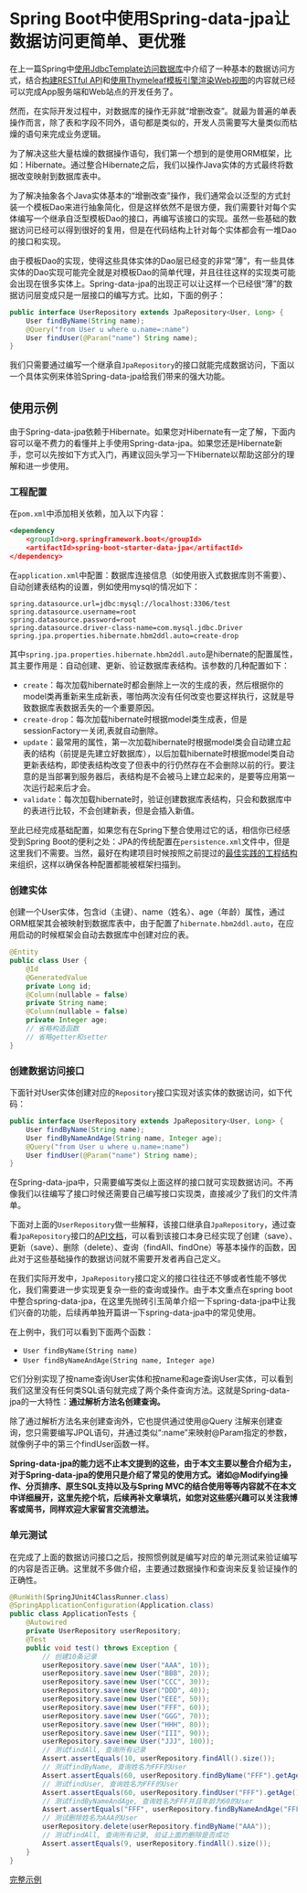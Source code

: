 # Spring Boot中使用Spring-data-jpa让数据访问更简单、更优雅

在上一篇Spring中[使用JdbcTemplate访问数据库](./Chapter%206%20-%20Spring%20Boot%E4%B8%AD%E4%BD%BF%E7%94%A8JdbcTemplate%E8%AE%BF%E9%97%AE%E6%95%B0%E6%8D%AE%E5%BA%93.md)中介绍了一种基本的数据访问方式，结合[构建RESTful API](./Chapter%204%20-%20Spring%20Boot%E6%9E%84%E5%BB%BARESTful%20API%E4%B8%8E%E5%8D%95%E5%85%83%E6%B5%8B%E8%AF%95.md)和[使用Thymeleaf模板引擎渲染Web视图](./Chapter%202%20-%20Spring%20Boot%E5%BC%80%E5%8F%91Web%E5%BA%94%E7%94%A8.md)的内容就已经可以完成App服务端和Web站点的开发任务了。

然而，在实际开发过程中，对数据库的操作无非就“增删改查”。就最为普遍的单表操作而言，除了表和字段不同外，语句都是类似的，开发人员需要写大量类似而枯燥的语句来完成业务逻辑。

为了解决这些大量枯燥的数据操作语句，我们第一个想到的是使用ORM框架，比如：Hibernate。通过整合Hibernate之后，我们以操作Java实体的方式最终将数据改变映射到数据库表中。

为了解决抽象各个Java实体基本的“增删改查”操作，我们通常会以泛型的方式封装一个模板Dao来进行抽象简化，但是这样依然不是很方便，我们需要针对每个实体编写一个继承自泛型模板Dao的接口，再编写该接口的实现。虽然一些基础的数据访问已经可以得到很好的复用，但是在代码结构上针对每个实体都会有一堆Dao的接口和实现。

由于模板Dao的实现，使得这些具体实体的Dao层已经变的非常“薄”，有一些具体实体的Dao实现可能完全就是对模板Dao的简单代理，并且往往这样的实现类可能会出现在很多实体上。Spring-data-jpa的出现正可以让这样一个已经很“薄”的数据访问层变成只是一层接口的编写方式。比如，下面的例子：

```java
public interface UserRepository extends JpaRepository<User, Long> {
    User findByName(String name);
    @Query("from User u where u.name=:name")
    User findUser(@Param("name") String name);
}
```

我们只需要通过编写一个继承自```JpaRepository```的接口就能完成数据访问，下面以一个具体实例来体验Spring-data-jpa给我们带来的强大功能。

## 使用示例

由于Spring-data-jpa依赖于Hibernate。如果您对Hibernate有一定了解，下面内容可以毫不费力的看懂并上手使用Spring-data-jpa。如果您还是Hibernate新手，您可以先按如下方式入门，再建议回头学习一下Hibernate以帮助这部分的理解和进一步使用。

### 工程配置

在```pom.xml```中添加相关依赖，加入以下内容：

```xml
<dependency
    <groupId>org.springframework.boot</groupId>
    <artifactId>spring-boot-starter-data-jpa</artifactId>
</dependency>
```

在```application.xml```中配置：数据库连接信息（如使用嵌入式数据库则不需要）、自动创建表结构的设置，例如使用mysql的情况如下：

```properties
spring.datasource.url=jdbc:mysql://localhost:3306/test
spring.datasource.username=root
spring.datasource.password=root
spring.datasource.driver-class-name=com.mysql.jdbc.Driver
spring.jpa.properties.hibernate.hbm2ddl.auto=create-drop
```

其中```spring.jpa.properties.hibernate.hbm2ddl.auto```是hibernate的配置属性，其主要作用是：自动创建、更新、验证数据库表结构。该参数的几种配置如下：
* ```create```：每次加载hibernate时都会删除上一次的生成的表，然后根据你的model类再重新来生成新表，哪怕两次没有任何改变也要这样执行，这就是导致数据库表数据丢失的一个重要原因。
* ```create-drop```：每次加载hibernate时根据model类生成表，但是sessionFactory一关闭,表就自动删除。
* ```update```：最常用的属性，第一次加载hibernate时根据model类会自动建立起表的结构（前提是先建立好数据库），以后加载hibernate时根据model类自动更新表结构，即使表结构改变了但表中的行仍然存在不会删除以前的行。要注意的是当部署到服务器后，表结构是不会被马上建立起来的，是要等应用第一次运行起来后才会。
* ```validate```：每次加载hibernate时，验证创建数据库表结构，只会和数据库中的表进行比较，不会创建新表，但是会插入新值。

至此已经完成基础配置，如果您有在Spring下整合使用过它的话，相信你已经感受到Spring Boot的便利之处：JPA的传统配置在```persistence.xml```文件中，但是这里我们不需要。当然，最好在构建项目时候按照之前提过的[最佳实践的工程结构](./Chapter%203%20-%20Spring%20Boot%E5%B7%A5%E7%A8%8B%E7%BB%93%E6%9E%84%E6%8E%A8%E8%8D%90.md)来组织，这样以确保各种配置都能被框架扫描到。

### 创建实体

创建一个User实体，包含id（主键）、name（姓名）、age（年龄）属性，通过ORM框架其会被映射到数据库表中，由于配置了```hibernate.hbm2ddl.auto```，在应用启动的时候框架会自动去数据库中创建对应的表。

```java
@Entity
public class User {
    @Id
    @GeneratedValue
    private Long id;
    @Column(nullable = false)
    private String name;
    @Column(nullable = false)
    private Integer age;
    // 省略构造函数
    // 省略getter和setter
}
```

### 创建数据访问接口

下面针对User实体创建对应的```Repository```接口实现对该实体的数据访问，如下代码：

```java
public interface UserRepository extends JpaRepository<User, Long> {
    User findByName(String name);
    User findByNameAndAge(String name, Integer age);
    @Query("from User u where u.name=:name")
    User findUser(@Param("name") String name);
}
```

在Spring-data-jpa中，只需要编写类似上面这样的接口就可实现数据访问。不再像我们以往编写了接口时候还需要自己编写接口实现类，直接减少了我们的文件清单。

下面对上面的```UserRepository```做一些解释，该接口继承自```JpaRepository```，通过查看```JpaRepository```接口的[API文档](http://docs.spring.io/spring-data/data-jpa/docs/current/api/)，可以看到该接口本身已经实现了创建（save）、更新（save）、删除（delete）、查询（findAll、findOne）等基本操作的函数，因此对于这些基础操作的数据访问就不需要开发者再自己定义。

在我们实际开发中，```JpaRepository```接口定义的接口往往还不够或者性能不够优化，我们需要进一步实现更复杂一些的查询或操作。由于本文重点在spring boot中整合spring-data-jpa，在这里先抛砖引玉简单介绍一下spring-data-jpa中让我们兴奋的功能，后续再单独开篇讲一下spring-data-jpa中的常见使用。

在上例中，我们可以看到下面两个函数：
* ```User findByName(String name)```
* ```User findByNameAndAge(String name, Integer age)```

它们分别实现了按name查询User实体和按name和age查询User实体，可以看到我们这里没有任何类SQL语句就完成了两个条件查询方法。这就是Spring-data-jpa的一大特性：**通过解析方法名创建查询。**

除了通过解析方法名来创建查询外，它也提供通过使用@Query 注解来创建查询，您只需要编写JPQL语句，并通过类似“:name”来映射@Param指定的参数，就像例子中的第三个findUser函数一样。

**Spring-data-jpa的能力远不止本文提到的这些，由于本文主要以整合介绍为主，对于Spring-data-jpa的使用只是介绍了常见的使用方式。诸如@Modifying操作、分页排序、原生SQL支持以及与Spring MVC的结合使用等等内容就不在本文中详细展开，这里先挖个坑，后续再补文章填坑，如您对这些感兴趣可以关注我博客或简书，同样欢迎大家留言交流想法。**

### 单元测试

在完成了上面的数据访问接口之后，按照惯例就是编写对应的单元测试来验证编写的内容是否正确。这里就不多做介绍，主要通过数据操作和查询来反复验证操作的正确性。

```java
@RunWith(SpringJUnit4ClassRunner.class)
@SpringApplicationConfiguration(Application.class)
public class ApplicationTests {
	@Autowired
	private UserRepository userRepository;
	@Test
	public void test() throws Exception {
		// 创建10条记录
		userRepository.save(new User("AAA", 10));
		userRepository.save(new User("BBB", 20));
		userRepository.save(new User("CCC", 30));
		userRepository.save(new User("DDD", 40));
		userRepository.save(new User("EEE", 50));
		userRepository.save(new User("FFF", 60));
		userRepository.save(new User("GGG", 70));
		userRepository.save(new User("HHH", 80));
		userRepository.save(new User("III", 90));
		userRepository.save(new User("JJJ", 100));
		// 测试findAll, 查询所有记录
		Assert.assertEquals(10, userRepository.findAll().size());
		// 测试findByName, 查询姓名为FFF的User
		Assert.assertEquals(60, userRepository.findByName("FFF").getAge().longValue());
		// 测试findUser, 查询姓名为FFF的User
		Assert.assertEquals(60, userRepository.findUser("FFF").getAge().longValue());
		// 测试findByNameAndAge, 查询姓名为FFF并且年龄为60的User
		Assert.assertEquals("FFF", userRepository.findByNameAndAge("FFF", 60).getName());
		// 测试删除姓名为AAA的User
		userRepository.delete(userRepository.findByName("AAA"));
		// 测试findAll, 查询所有记录, 验证上面的删除是否成功
		Assert.assertEquals(9, userRepository.findAll().size());
	}
}
```

[完整示例](http://git.oschina.net/didispace/SpringBoot-Learning)
